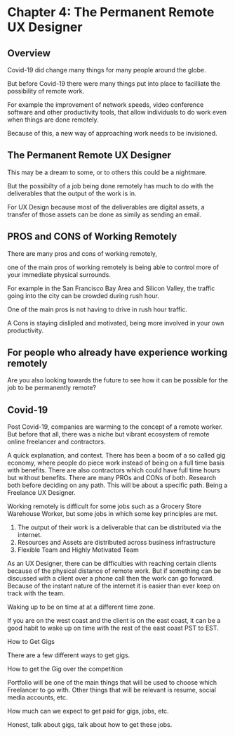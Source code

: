 # Chapter 4: The Permanent Remote UX Designer

## Overview

Covid-19 did change many things for many people around the globe.

But before Covid-19 there were many things put into place to facilliate the possibility of remote work. 

For example the improvement of network speeds, video conference software and other productivity tools, that allow individuals to do work even when things are done remotely.

Because of this, a new way of approaching work needs to be invisioned.

## The Permanent Remote UX Designer

This may be a dream to some, or to others this could be a nightmare.

But the possibilty of a job being done remotely has much to do with the deliverables that the output of the work is in.

For UX Design because most of the deliverables are digital assets, a transfer of those assets can be done as simily as sending an email.


## PROS and CONS of Working Remotely

There are many pros and cons of working remotely, 

one of the main pros of working remotely is being able to control more of your immediate physical surrounds.

For example in the San Francisco Bay Area and Silicon Valley, the traffic going into the city can be crowded during rush hour.

One of the main pros is not having to drive in rush hour traffic.

A Cons is staying dislipled and motivated, being more involved in your own productivity.

## For people who already have experience working remotely

Are you also looking towards the future to see how it can be possible for the job to be permanently remote?

## Covid-19

Post Covid-19, companies are warming to the concept of a remote worker. But before that all, there was a niche but vibrant ecosystem of remote online freelancer and contractors.

A quick explanation, and context. There has been a boom of a so called gig economy, where people do piece work instead of being on a full time basis with benefits. There are also contractors which could have full time hours but without benefits. There are many PROs and CONs of both. Research both before deciding on any path. This will be about a specific path. Being a Freelance UX Designer.

Working remotely is difficult for some jobs such as a Grocery Store Warehouse Worker, but some jobs in which some key principles are met.

1. The output of their work is a deliverable that can be distributed via the internet.
2. Resources and Assets are distributed across business infrastructure
3. Flexible Team and Highly Motivated Team

As an UX Designer, there can be difficulties with reaching certain clients because of the physical distance of remote work. But if something can be discussed with a client over a phone call then the work can go forward. Because of the instant nature of the internet it is easier than ever keep on track with the team.

Waking up to be on time at at a different time zone.

If you are on the west coast and the client is on the east coast, it can be a good habit to wake up on time with the rest of the east coast PST to EST.

How to Get Gigs

There are a few different ways to get gigs.

How to get the Gig over the competition

Portfolio will be one of the main things that will be used to choose which Freelancer to go with. Other things that will be relevant is resume, social media accounts, etc.

How much can we expect to get paid for gigs, jobs, etc. 

Honest, talk about gigs, talk about how to get these jobs.